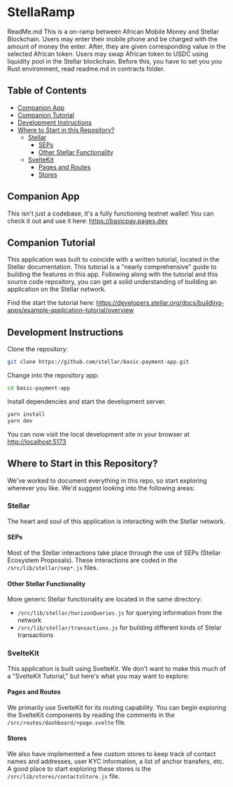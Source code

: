 # StellaRamp <!-- omit in toc -->

ReadMe.md
This is a on-ramp between African Mobile Money and Stellar Blockchain. Users may enter their mobile phone and be charged with the amount of money the enter. After, they are given corresponding value in the selected African token. Users may swap African token to USDC using liquidity pool in the Stellar blockchain.
Before this, you have to set you you Rust environment, read readme.md in contracts folder.
## Table of Contents <!-- omit in toc -->

- [Companion App](#companion-app)
- [Companion Tutorial](#companion-tutorial)
- [Development Instructions](#development-instructions)
- [Where to Start in this Repository?](#where-to-start-in-this-repository)
  - [Stellar](#stellar)
    - [SEPs](#seps)
    - [Other Stellar Functionality](#other-stellar-functionality)
  - [SvelteKit](#sveltekit)
    - [Pages and Routes](#pages-and-routes)
    - [Stores](#stores)


## Companion App

This isn't just a codebase, it's a fully functioning testnet wallet! You can
check it out and use it here: <https://basicpay.pages.dev>

## Companion Tutorial

This application was built to coincide with a written tutorial, located in the
Stellar documentation. This tutorial is a "nearly comprehensive" guide to
building the features in this app. Following along with the tutorial and this
source code repository, you can get a solid understanding of building an
application on the Stellar network.

Find the start the tutorial here:
<https://developers.stellar.org/docs/building-apps/example-application-tutorial/overview>

## Development Instructions

Clone the repository:

```bash
git clone https://github.com/stellar/basic-payment-app.git
```

Change into the repository app:

```bash
cd basic-payment-app
```

Install dependencies and start the development server.

```bash
yarn install
yarn dev
```

You can now visit the local development site in your browser at
<http://localhost:5173>

## Where to Start in this Repository?

We've worked to document everything in this repo, so start exploring wherever
you like. We'd suggest looking into the following areas:

### Stellar

The heart and soul of this application is interacting with the Stellar network.

#### SEPs

Most of the Stellar interactions take place through the use of SEPs (Stellar
Ecosystem Proposals). These interactions are coded in the
`/src/lib/stellar/sep*.js` files.

#### Other Stellar Functionality

More generic Stellar functionality are located in the same directory:

- `/src/lib/stellar/horizonQueries.js` for querying information from the network
- `/src/lib/stellar/transactions.js` for building different kinds of Stelar
  transactions

### SvelteKit

This application is built using SvelteKit. We don't want to make this much of a
"SvelteKit Tutorial," but here's what you may want to explore:

#### Pages and Routes

We primarily use SvelteKit for its routing capability. You can begin exploring
the SvelteKit components by reading the comments in the
`/src/routes/dashboard/+page.svelte` file.

#### Stores

We also have implemented a few custom stores to keep track of contact names and
addresses, user KYC information, a list of anchor transfers, etc. A good place
to start exploring these stores is the `/src/lib/stores/contactsStore.js` file.
